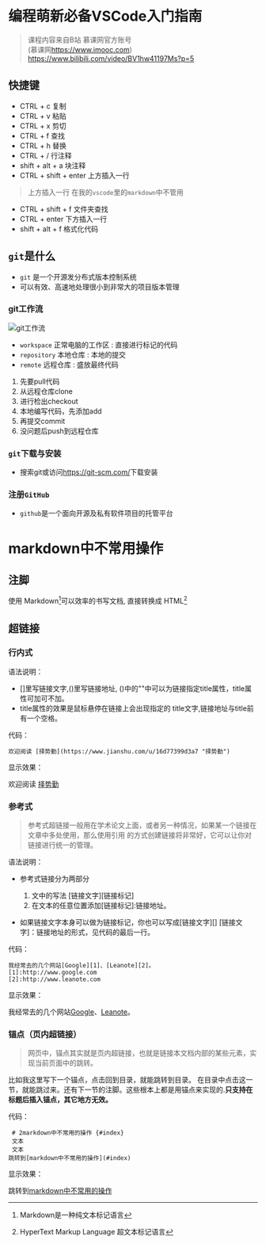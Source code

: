 # 编程萌新必备VSCode入门指南
> 课程内容来自B站 慕课网官方账号  
> (慕课网<https://www.imooc.com>)  
> <https://www.bilibili.com/video/BV1hw41197Ms?p=5>

## 快捷键

* CTRL + c 复制 
* CTRL + v 粘贴
* CTRL + x 剪切
* CTRL + f 查找
* CTRL + h 替换
* CTRL + / 行注释
* shift + alt + a 块注释
* CTRL + shift + enter 上方插入一行
> 上方插入一行 在我的`vscode`里的`markdown`中不管用
* CTRL + shift + f 文件夹查找
* CTRL + enter 下方插入一行
* shift + alt + f 格式化代码

## `git`是什么

* `git` 是一个开源发分布式版本控制系统
* 可以有效、高速地处理很小到非常大的项目版本管理

### git工作流

![git工作流](Screenshot/2022-01-14-16-50-05.png)

* `workspace` 正常电脑的工作区
:   直接进行标记的代码
* `repository` 本地仓库
:   本地的提交
* `remote` 远程仓库
:   盛放最终代码

1. 先要pull代码
2. 从远程仓库clone
3. 进行检出checkout
4. 本地编写代码，先添加add
5. 再提交commit
6. 没问题后push到远程仓库

### `git`下载与安装

+ 搜索git或访问<https://git-scm.com/>下载安装

### 注册`GitHub`

+ `github`是一个面向开源及私有软件项目的托管平台

# markdown中不常用操作<a id="index"></a>

## 注脚

使用 Markdown[^1]可以效率的书写文档, 直接转换成 HTML[^2]

## 超链接

### 行内式

语法说明：

- []里写链接文字,()里写链接地址, ()中的""中可以为链接指定title属性，title属性可加可不加。   
- title属性的效果是鼠标悬停在链接上会出现指定的 title文字,链接地址与title前有一个空格。

代码：
~~~
欢迎阅读 [择势勤](https://www.jianshu.com/u/16d77399d3a7 "择势勤")
~~~

显示效果：

欢迎阅读 [择势勤](https://www.jianshu.com/u/16d77399d3a7 "择势勤")

### 参考式

> 参考式超链接一般用在学术论文上面，或者另一种情况，如果某一个链接在文章中多处使用，那么使用引用 的方式创建链接将非常好，它可以让你对链接进行统一的管理。

语法说明：

- 参考式链接分为两部分
    1. 文中的写法 [链接文字][链接标记] 
    2. 在文本的任意位置添加[链接标记]:链接地址。
    

- 如果链接文字本身可以做为链接标记，你也可以写成[链接文字][]
[链接文字]：链接地址的形式，见代码的最后一行。

代码：
~~~
我经常去的几个网站[Google][1]、[Leanote][2]。
[1]:http://www.google.com 
[2]:http://www.leanote.com
~~~
显示效果： 

我经常去的几个网站[Google][1]、[Leanote][2]。  

[1]:http://www.google.com 
[2]:http://www.leanote.com

### 锚点（页内超链接）
> 网页中，锚点其实就是页内超链接，也就是链接本文档内部的某些元素，实现当前页面中的跳转。

比如我这里写下一个锚点，点击回到目录，就能跳转到目录。 在目录中点击这一节，就能跳过来。还有下一节的注脚。这些根本上都是用锚点来实现的.**只支持在标题后插入锚点，其它地方无效。**

代码：

~~~
 # 2markdown中不常用的操作 {#index}
 文本
 文本
跳转到[markdown中不常用的操作](#index)
~~~

显示效果： 

跳转到[markdown中不常用的操作](#index)












[^1]:Markdown是一种纯文本标记语言

[^2]:HyperText Markup Language 超文本标记语言
